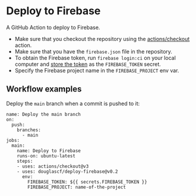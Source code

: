 # Deploy to Firebase

A GitHub Action to deploy to Firebase.

- Make sure that you checkout the repository using the [actions/checkout](https://github.com/actions/checkout) action.
- Make sure that you have the `firebase.json` file in the repository.
- To obtain the Firebase token, run `firebase login:ci` on your local computer and [store the token](https://docs.github.com/en/actions/reference/encrypted-secrets#creating-encrypted-secrets-for-a-repository) as the `FIREBASE_TOKEN` secret.
- Specify the Firebase project name in the `FIREBASE_PROJECT` env var.

## Workflow examples

Deploy the `main` branch when a commit is pushed to it:

```
name: Deploy the main branch
on:
  push:
    branches:
      - main
jobs:
  main:
    name: Deploy to Firebase
    runs-on: ubuntu-latest
    steps:
    - uses: actions/checkout@v3
    - uses: douglascf/deploy-firebase@v0.2
      env:
        FIREBASE_TOKEN: ${{ secrets.FIREBASE_TOKEN }}
        FIREBASE_PROJECT: name-of-the-project
```
